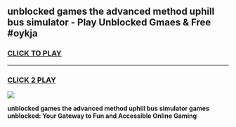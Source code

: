 
## unblocked games the advanced method uphill bus simulator - Play Unblocked Gmaes & Free #oykja
<h3>
<a href="https://news.freeplayer.one?title=unblocked_games_the_advanced_method_uphill_bus_simulator&ref=03M">CLICK TO PLAY</a></h3>
<hr>

<h3>
<a href="https://news.freeplayer.one?title=unblocked_games_the_advanced_method_uphill_bus_simulator&ref=03M">CLICK 2 PLAY</a>
  
</h3>

<a href="https://news.freeplayer.one?title=unblocked_games_the_advanced_method_uphill_bus_simulator&ref=03M"><img src="https://clearcache.store/games.png"></a>


**unblocked games the advanced method uphill bus simulator games unblocked: Your Gateway to Fun and Accessible Online Gaming**
